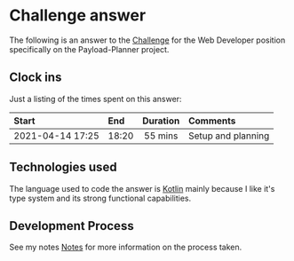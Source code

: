 # Challenge answer

The following is an answer to the [Challenge](./CHALLENGE.md) for the Web Developer position specifically
on the Payload-Planner project.

## Clock ins

Just a listing of the times spent on this answer:

| Start            | End   | Duration | Comments           |
| :--------------- | :---- | :------: | :----------------- |
| 2021-04-14 17:25 | 18:20 | 55 mins  | Setup and planning |


## Technologies used

The language used to code the answer is [Kotlin](https://kotlinlang.org/) mainly because I like it's type system and
its strong functional capabilities.


## Development Process

See my notes [Notes](Notes.md) for more information on the process taken.
